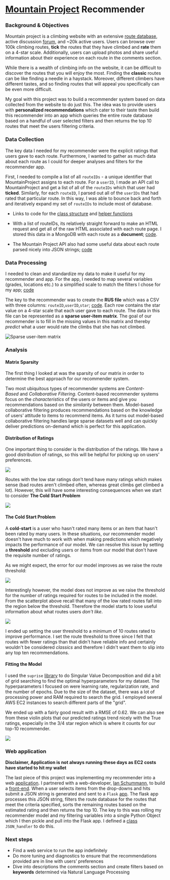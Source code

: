 # [Mountain Project](www.MountainProject.com) Recommender

### Background & Objectives

Mountain project is a climbing website with an extensive [route database](https://www.mountainproject.com/route-guide), active discussion [forum](https://www.mountainproject.com/forum), and ~20k active users. Users can browse over 100k climbing routes, **tick** the routes that they have climbed and **rate** them on a 4-star scale. Additionally, users can upload photos and share useful information about their experience on each route in the comments section.

While there is a wealth of climbing info on the website, it can be difficult to discover the routes that you will enjoy the most. Finding the **classic** routes can be like finding a needle in a haystack. Moreover, different climbers have different tastes, and so finding routes that will appeal you specifically can be even more difficult.

My goal with this project was to build a recommender system based on data collected from the website to do just this. The idea was to provide users with **personalized recommendations** which cater to their taste then build this recommender into an app which queries the entire route database based on a handful of user selected filters and then returns the top 10 routes that meet the users filtering criteria.

### Data Collection

The key data I needed for my recommender were the explicit ratings that users gave to each route. Furthermore, I wanted to gather as much data about each route as I could for deeper analyses and filters for the recommender app.

 First, I needed to compile a list of all `routeIDs` - a unique identifier that MountainProject assigns to each route. For a `userID`, I made an API call to MountainProject and get a list of all of the `routeIDs` which that user had **ticked**. Similarly, for each `routeID`, I parsed out all of the `userIDs` that had rated that particular route. In this way, I was able to bounce back and forth and iteratively expand my set of `routeIDs` to include most of database.

- Links to code for the [class structure](https://github.com/sailskisurf23/MtProj/blob/master/1_data_coll/MtProjScraper.py) and [helper functions](https://github.com/sailskisurf23/MtProj/blob/master/1_data_coll/mt_scrape_helpers.py)

- With a list of routeIDs, its relatively straight forward to make an HTML request and get all of the raw HTML associated with each route page. I stored this data in a MongoDB with each route as a **document**; [code](https://github.com/sailskisurf23/MtProj/blob/master/1_data_coll/routepages_to_db.py).

- The Mountain Project API also had some useful data about each route parsed nicely into JSON strings; [code](https://github.com/sailskisurf23/MtProj/blob/master/1_data_coll/routefeatures_to_db.py)


### Data Processing

I needed to clean and standardize my data to make it useful for my recommender and app. For the app, I needed to map several variables (grades, locations etc.) to a simplified scale to match the filters I chose for my app; [code](https://github.com/sailskisurf23/MtProj/blob/master/3_data_processing/routefeatures_cleaning.py)

The key to the recommender was to create the **RUS file** which was a CSV with three columns: `routeID`,`userID`,`star`; [code](https://github.com/sailskisurf23/MtProj/blob/master/3_data_processing/mongo_to_CSV.py). Each row contains the star value on a 4-star scale that each user gave to each route. The data in this file can be represented as a **sparse user-item matrix**. The goal of our recommender is to fill in the missing values in this matrix and thereby *predict* what a user would rate the climbs that she has not climbed.  

![Sparse user-item matrix](./8_README_stuff/sparsemat.png)

### Analysis

#### Matrix Sparsity

The first thing I looked at was the sparsity of our matrix in order to determine the best approach for our recommender system.

<Table of Matrix Stats>

Two most ubiquitous types of recommender systems are *Content-Based* and *Collaborative Filtering*. Content-based recommender systems focus on the *characteristics* of the users or items and give you recommendations based on the *similarity* between them. Model-based collaborative filtering produces recommendations based on the knowledge of users’ attitude to items to recommend items. As it turns out model-based collaborative filtering handles large sparse datasets well and can quickly deliver predictions on-demand which is perfect for this application.

#### Distribution of Ratings

One important thing to consider is the distribution of the ratings. We have a good distribution of ratings, so this will be helpful for picking up on users' preferences.

![](./8_README_stuff/hist.png)

Routes with the low star ratings don’t tend have many ratings which makes sense (bad routes aren't climbed often, whereas great climbs get climbed a lot). However, this will have some interesting consequences when we start to consider **The Cold Start Problem**

![](./8_README_stuff/scatter.png)

#### The Cold Start Problem

A **cold-start** is a user who hasn't rated many items or an item that hasn't been rated by many users. In these situations, our recommender model doesn't have much to work with when making predictions which negatively impacts the performance of our model. We can resolve this issue by setting a **threshold** and excluding users or items from our model that don't have the requisite number of ratings.

As we might expect, the error for our model improves as we raise the route threshold:

![](./8_README_stuff/userthresh.png)

Interestingly however, the model does not improve as we raise the threshold for the number of ratings required for routes to be included in the model. From the scatterplot above recall that many of the low rated routes fall into the region below the threshold. Therefore the model starts to lose useful information about what routes users *don't like*.

![](./8_README_stuff/routethresh.png)

I ended up setting the user threshold to a minimum of 10 routes rated to improve performance. I set the route threshold to three since I felt that routes with fewer ratings than that didn't have reliable info and certainly wouldn't be considered *classics* and therefore I didn't want them to slip into any top ten recommendations.

#### Fitting the Model

I used the `suprise` [library](https://surprise.readthedocs.io/en/stable/getting_started.html) to do Singular Value Decomposition and did a bit of grid searching to find the optimal hyperparameters for my dataset. The hyperparameters I focused on were learning rate, regularization rate, and the number of epochs. Due to the size of the dataset, there was a lot of processing power and RAM required to search the grid. I employed several AWS EC2 instances to search different parts of the "grid".

We ended up with a fairly good result with a RMSE of 0.62. We can also see from these violin plots that our predicted ratings trend nicely with the True ratings, especially in the 3/4 star region which is where it counts for our top-10 recommender.

![](./8_README_stuff/violins.png)

### Web application <link to Web Application>

**Disclaimer, Application is not always running these days as EC2 costs have started to hit my wallet**

The last piece of this project was implementing my recommender into a web [application](http://mp-recommender.netlify.com/). I partnered with a web-developer, [Ian Schummann](https://www.linkedin.com/in/ianschumann/), to build a [front-end](https://github.com/ian-schu/mountain_project_collab). When a user selects items from the drop-downs and hits submit a JSON string is generated and sent to a `Flask` [app](https://github.com/sailskisurf23/MtProj/blob/master/6_app/app_v1.py). The flask app processes this JSON string, filters the route database for the routes that meet the criteria specified, sorts the remaining routes based on the estimated rating and then returns the top 10. The key to this was rolling my recommender model and my filtering variables into a single Python Object which I then pickle and pull into the Flask app. I defined a [class](https://github.com/sailskisurf23/MtProj/blob/master/6_app/json_handler_v1.py) `JSON_handler` to do this.

### Next steps

- Find a web service to run the app indefinitely
- Do more tuning and diagnostics to ensure that the recommendations provided are in line with users’ preferences
- Dive into descriptions the comments section and create filters based on **keywords** determined via Natural Language Processing
